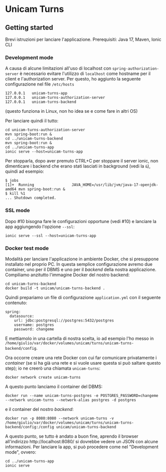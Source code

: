 # Unicam Turns


## Getting started

Brevi istruzioni per lanciare l'applicazione.
Prerequisiti: Java 17, Maven, Ionic CLI

### Development mode

A causa di alcune limitazioni all'uso di localhost con `spring-authorization-server`
è necessario evitare l'utilizzo di `localhost` come hostname per il client
e l'authorization server. Per questo, ho aggiunto la seguente configurazione
nel file `/etc/hosts`

```
127.0.0.1	unicam-turns-app
127.0.0.1	unicam-turns-authorization-server
127.0.0.1	unicam-turns-backend
```

(questo funziona in Linux, non ho idea se e come fare in altri OS)

Per lanciare quindi il tutto:

```
cd unicam-turns-authorization-server
mvn spring-boot:run &
cd ../unicam-turns-backend
mvn spring-boot:run &
cd ../unicam-turns-app
ionic serve --host=unicam-turns-app
```

Per stopparla, dopo aver premuto CTRL+C per stoppare il server ionic, non dimenticare i backend 
che erano stati lasciati in background (vedi la `&`), quindi ad esempio:

```
$ jobs
[1]+  Running                 JAVA_HOME=/usr/lib/jvm/java-17-openjdk-amd64 mvn spring-boot:run &
$ kill %1
... Shutdown completed.

```
### SSL mode
Dopo #10 bisogna fare le configurazioni opportune (vedi #10) e lanciare la app aggiungendo l'opzione `--ssl`:
```
ionic serve --ssl --host=unicam-turns-app
```

### Docker test mode

Modalità per lanciare l'applicazione in ambiente Docker, che si presuppone installato nel proprio PC. In questa semplice configurazione avremo due container, uno per il DBMS e uno per il _backend_ della nostra applicazione. Compiliamo anzitutto l'immagine Docker del nostro backend:

```
cd unicam-turns-backend
docker build -t unicam/unicam-turns-backend .
```

Quindi prepariamo un file di configurazione `application.yml` con il seguente contenuto:

```
spring:
  datasource:
    url: jdbc:postgresql://postgres:5432/postgres
    username: postgres
    password: changeme
```

E mettiamolo in una cartella di nostra scelta, io ad esempio l'ho messo in `/home/giulio/var/docker/volumes/unicam/turns/unicam-turns-backend/config`.

Ora occorre creare una rete Docker con cui far comunicare privatamente i _container_ (se si ha già una rete e si vuole usare questa si può saltare questo step); io ne creerò una chiamata `unicam-turns`:

```
docker network create unicam-turns
```
A questo punto lanciamo il container del DBMS:

```
docker run --name unicam-turns-postgres -e POSTGRES_PASSWORD=changeme --network unicam-turns --network-alias postgres -d postgres
```

e il container del nostro _backend_:

```
docker run -p 8080:8080 --network unicam-turns -v /home/giulio/var/docker/volumes/unicam/turns/unicam-turns-backend/config:/config unicam/unicam-turns-backend
```

A questo punto, se tutto è andato a buon fine, aprendo il browser all'indirizzo http://localhost:8080/ si dovrebbe vedere un JSON con alcune informazioni. Per lanciare la app, si può procedere come nel "Development mode", ovvero:

```
cd ../unicam-turns-app
ionic serve
```


